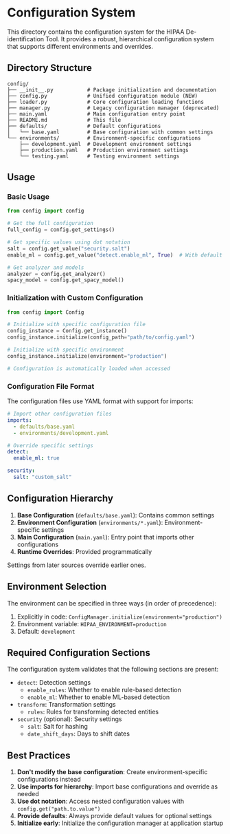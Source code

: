 # Configuration System

This directory contains the configuration system for the HIPAA De-identification Tool. It provides a robust, hierarchical configuration system that supports different environments and overrides.

## Directory Structure

```
config/
├── __init__.py           # Package initialization and documentation
├── config.py             # Unified configuration module (NEW)
├── loader.py             # Core configuration loading functions
├── manager.py            # Legacy configuration manager (deprecated)
├── main.yaml             # Main configuration entry point
├── README.md             # This file
├── defaults/             # Default configurations
│   └── base.yaml         # Base configuration with common settings
└── environments/         # Environment-specific configurations
    ├── development.yaml  # Development environment settings
    ├── production.yaml   # Production environment settings
    └── testing.yaml      # Testing environment settings
```

## Usage

### Basic Usage

```python
from config import config

# Get the full configuration
full_config = config.get_settings()

# Get specific values using dot notation
salt = config.get_value("security.salt")
enable_ml = config.get_value("detect.enable_ml", True)  # With default value

# Get analyzer and models
analyzer = config.get_analyzer()
spacy_model = config.get_spacy_model()
```

### Initialization with Custom Configuration

```python
from config import Config

# Initialize with specific configuration file
config_instance = Config.get_instance()
config_instance.initialize(config_path="path/to/config.yaml")

# Initialize with specific environment
config_instance.initialize(environment="production")

# Configuration is automatically loaded when accessed
```

### Configuration File Format

The configuration files use YAML format with support for imports:

```yaml
# Import other configuration files
imports:
  - defaults/base.yaml
  - environments/development.yaml

# Override specific settings
detect:
  enable_ml: true

security:
  salt: "custom_salt"
```

## Configuration Hierarchy

1. **Base Configuration** (`defaults/base.yaml`): Contains common settings
2. **Environment Configuration** (`environments/*.yaml`): Environment-specific settings
3. **Main Configuration** (`main.yaml`): Entry point that imports other configurations
4. **Runtime Overrides**: Provided programmatically

Settings from later sources override earlier ones.

## Environment Selection

The environment can be specified in three ways (in order of precedence):

1. Explicitly in code: `ConfigManager.initialize(environment="production")`
2. Environment variable: `HIPAA_ENVIRONMENT=production`
3. Default: `development`

## Required Configuration Sections

The configuration system validates that the following sections are present:

- `detect`: Detection settings
  - `enable_rules`: Whether to enable rule-based detection
  - `enable_ml`: Whether to enable ML-based detection
- `transform`: Transformation settings
  - `rules`: Rules for transforming detected entities
- `security` (optional): Security settings
  - `salt`: Salt for hashing
  - `date_shift_days`: Days to shift dates

## Best Practices

1. **Don't modify the base configuration**: Create environment-specific configurations instead
2. **Use imports for hierarchy**: Import base configurations and override as needed
3. **Use dot notation**: Access nested configuration values with `config.get("path.to.value")`
4. **Provide defaults**: Always provide default values for optional settings
5. **Initialize early**: Initialize the configuration manager at application startup
